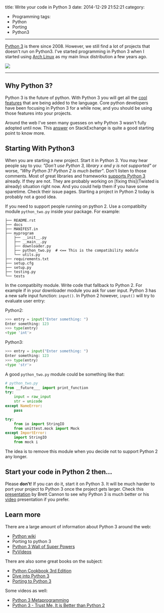 title: Write your code in Python 3
date: 2014-12-29 21:52:21
category:
- Programming
tags:
- Python
- Porting
- Python3
---

[Python 3](https://www.python.org/download/releases/3.0/) is there since 2008. However, we still find a lot of projects that doesn't run on Python3. I've started programming in Python 3 when I started using [Arch Linux](https://www.archlinux.org/) as my main linux distribution a few years ago.


![](python3.svg)

----------


## Why Python 3?

Python 3 is the future of python. With Python 3 you will get all the [cool features](http://asmeurer.github.io/python3-presentation/slides.html#1) that are being added to the language. Core python developers have been focusing in Python 3 for a while now, and you should be using those features into your projects.

Around the web I've seen many guesses on why Python 3 wasn't fully adopted until now. This [answer](http://programmers.stackexchange.com/a/63935) on StackExchange is quite a good starting point to know more.


## Starting With Python3

When you are starting a new project. Start it in Python 3. You may hear people say to you: *"Don't use Python 3, library x and y is not supported"* or worse, *"Why Python 3? Python 2 is much better"*. Don't listen to those comments. Most of great libraries and frameworks [supports Python 3](https://python3wos.appspot.com/) already. If they are not. They are probably working on [fixing this](Twisted is already) situation right now. And you could help them if you have some sparetime. Check their issue pages. Starting a project in Python 2 today is probably not a good idea.


If you need to support people running on python 2. Use a compatibilty module `python_two.py` inside your package. For example:

```
├── README.rst
├── docs
├── MANIFEST.in
├── myprogram
│   ├── __init__.py
│   ├── __main__.py
│   ├── downloader.py
│   ├── python_two.py  # <== This is the compatibility module
│   └── utils.py
├── requirements.txt
├── setup.cfg
├── setup.py
├── testing.py
└── tests
```


In the compatibilty module. Write code that fallback to Python 2. For example if in your downloader module you ask for user input. Python 3 has a new safe input function: `input()`. In Python 2 however, `input()` will try to evaluate user entry:


Python2:

```python
>>> entry = input("Enter something: ")
Enter something: 123
>>> type(entry)
<type 'int'>
```

Python3:

```python
>>> entry = input("Enter something: ")
Enter something: 123
>>> type(entry)
<type 'str'>
```

A good `python_two.py` module could be something like that:

```python
# python_two.py
from __future___ import print_function
try:
    input = raw_input
    str = unicode
except NameError:
    pass

try:
    from io import StringIO
    from unittest.mock import Mock
except ImportError:
    import StringIO
    from mock i
```

The idea is to remove this module when you decide not to support Python 2 any longer.

## Start your code in Python 2 then...

Please **don't**! If you can do it, start it on Python 3. It will be much harder to port your project to Python 3 once the project gets larger. Check this [presentation](https://speakerdeck.com/pyconslides/python-3-dot-3-trust-me-its-better-than-python-2-dot-7-by-dr-brett-cannon) by Brett Cannon to see why Python 3 is much better or his [video](https://www.youtube.com/watch?v=f_6vDi7ywuA) presentation if you prefer.


## Learn more

There are a large amount of information about Python 3 around the web:

+ [Python wiki](https://wiki.python.org/moin/Python2orPython3)
+ Porting to python 3
+ [Python 3 Wall of Super Powers](https://python3wos.appspot.com/)
+ [PyVideos](http://pyvideo.org)

There are also some great books on the subject:

+ [Python Cookbook 3rd Edition](http://chimera.labs.oreilly.com/books/1230000000393)
+ [Dive into Python 3](http://www.diveintopython3.net/)
+ [Porting to Python 3](http://python3porting.com)

Some videos as well:

+ [Python 3 Metaprogramming](https://www.youtube.com/watch?v=sPiWg5jSoZI)
+ [Python 3 - Trust Me, It is Better than Python 2](https://www.youtube.com/watch?v=sPiWg5jSoZI)
